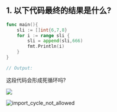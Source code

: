 ## 1. 以下代码最终的结果是什么?

```go
func main(){
	sli := []int{6,7,8}
	for i := range sli {
		sli = append(sli,666)
		fmt.Println(i)
	}
}

// Output:

```

这段代码会形成死循环吗?

![](../images/2018-05-19-wechat-discuss-bitset.jpeg)

![import_cycle_not_allowed](../images/import_cycle_not_allowed.jpeg)





